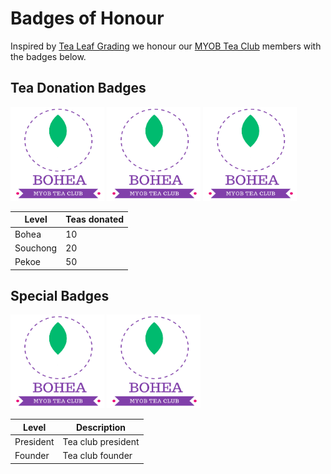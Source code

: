 # Badges of Honour

Inspired by [Tea Leaf Grading] we honour our [MYOB Tea Club] members with the badges below.

## Tea Donation Badges

<img width="150" height="150" src="./images/badges/bohea.png">
<img width="150" height="150" src="./images/badges/bohea.png">
<img width="150" height="150" src="./images/badges/bohea.png">

| Level    | Teas donated |
|----------|--------------|
| Bohea    | 10           |
| Souchong | 20           |
| Pekoe    | 50           |

## Special Badges

<img width="150" height="150" src="./images/badges/bohea.png">
<img width="150" height="150" src="./images/badges/bohea.png">

| Level     | Description        |
|-----------|--------------------|
| President | Tea club president |
| Founder   | Tea club founder   |

[MYOB Tea Club]: https://github.com/rkazakov/tea-club
[Tea Leaf Grading]: https://en.wikipedia.org/wiki/Tea_leaf_grading
